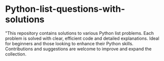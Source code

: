 # Python-list-questions-with-solutions
"This repository contains solutions to various Python list problems. Each problem is solved with clear, efficient code and detailed explanations. Ideal for beginners and those looking to enhance their Python skills. Contributions and suggestions are welcome to improve and expand the collection.
